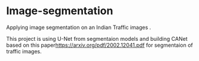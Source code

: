 # Image-segmentation

Applying image segmentation on an Indian Traffic images .

This project is using U-Net from segmentaion models and building CANet based on this paper<a href="https://arxiv.org/pdf/2002.12041.pdf">https://arxiv.org/pdf/2002.12041.pdf</a> for segmentaion of traffic images.
